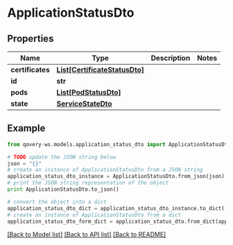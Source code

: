 # ApplicationStatusDto


## Properties

Name | Type | Description | Notes
------------ | ------------- | ------------- | -------------
**certificates** | [**List[CertificateStatusDto]**](CertificateStatusDto.md) |  | 
**id** | **str** |  | 
**pods** | [**List[PodStatusDto]**](PodStatusDto.md) |  | 
**state** | [**ServiceStateDto**](ServiceStateDto.md) |  | 

## Example

```python
from qovery-ws.models.application_status_dto import ApplicationStatusDto

# TODO update the JSON string below
json = "{}"
# create an instance of ApplicationStatusDto from a JSON string
application_status_dto_instance = ApplicationStatusDto.from_json(json)
# print the JSON string representation of the object
print ApplicationStatusDto.to_json()

# convert the object into a dict
application_status_dto_dict = application_status_dto_instance.to_dict()
# create an instance of ApplicationStatusDto from a dict
application_status_dto_form_dict = application_status_dto.from_dict(application_status_dto_dict)
```
[[Back to Model list]](../README.md#documentation-for-models) [[Back to API list]](../README.md#documentation-for-api-endpoints) [[Back to README]](../README.md)


